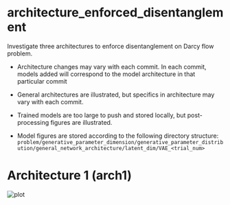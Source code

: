 # architecture_enforced_disentanglement

Investigate three architectures to enforce disentanglement on Darcy flow problem.
- Architecture changes may vary with each commit. In each commit, models added will correspond to the model architecture in that particular commit
- General architectures are illustrated, but specifics in architecture may vary with each commit. 
- Trained models are too large to push and stored locally, but post-processing figures are illustrated.

- Model figures are stored according to the following directory structure:
`problem/generative_parameter_dimension/generative_parameter_distribution/general_network_architecture/latent_dim/VAE_<trial_num>`

# Architecture 1 (arch1)
![plot](./architecture_diagrams/arch1.png)

